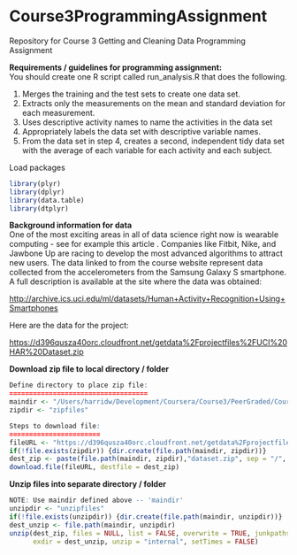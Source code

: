 # Course3ProgrammingAssignment
Repository for Course 3 Getting and Cleaning Data Programming Assignment

**Requirements / guidelines for programming assignment:**  
You should create one R script called run_analysis.R that does the following. 
1.	Merges the training and the test sets to create one data set.
2.	Extracts only the measurements on the mean and standard deviation for each measurement. 
3.	Uses descriptive activity names to name the activities in the data set
4.	Appropriately labels the data set with descriptive variable names. 
5.	From the data set in step 4, creates a second, independent tidy data set with the average of each variable
for each activity and each subject.

Load packages
````r
library(plyr)
library(dplyr)
library(data.table)
library(dtplyr)
````

**Background information for data**   
One of the most exciting areas in all of data science right now is wearable computing - see for example this article . Companies like Fitbit, Nike, and Jawbone Up are racing to develop the most advanced algorithms to attract new users. The data linked to from the course website represent data collected from the accelerometers from the Samsung Galaxy S smartphone. A full description is available at the site where the data was obtained:  

http://archive.ics.uci.edu/ml/datasets/Human+Activity+Recognition+Using+Smartphones  

Here are the data for the project:  

https://d396qusza40orc.cloudfront.net/getdata%2Fprojectfiles%2FUCI%20HAR%20Dataset.zip  


**Download zip file to local directory / folder**  
````r
Define directory to place zip file:  
===================================
maindir <- "/Users/harridw/Development/Coursera/Course3/PeerGraded/Course3ProgrammingAssignment"  
zipdir <- "zipfiles"  

Steps to download file:  
=======================
fileURL <- "https://d396qusza40orc.cloudfront.net/getdata%2Fprojectfiles%2FUCI%20HAR%20Dataset.zip"  
if(!file.exists(zipdir)) {dir.create(file.path(maindir, zipdir))}  
dest_zip <- paste(file.path(maindir, zipdir),"dataset.zip", sep = "/", collapse = NULL)  
download.file(fileURL, destfile = dest_zip)  
````

**Unzip files into separate directory / folder**  
````r
NOTE: Use maindir defined above -- 'maindir'  
unzipdir <- "unzipfiles"  
if(!file.exists(unzipdir)) {dir.create(file.path(maindir, unzipdir))}  
dest_unzip <- file.path(maindir, unzipdir)  
unzip(dest_zip, files = NULL, list = FALSE, overwrite = TRUE, junkpaths = FALSE,  
      exdir = dest_unzip, unzip = "internal", setTimes = FALSE)  
````







